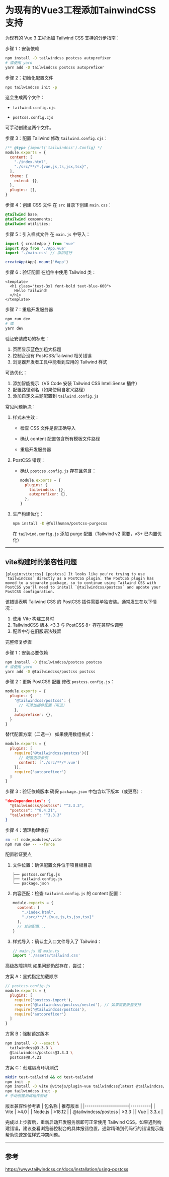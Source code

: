 # 为现有的Vue3工程添加TainwindCSS支持
为现有的 Vue 3 工程添加 Tailwind CSS 支持的分步指南：

步骤 1：安装依赖
```bash
npm install -D tailwindcss postcss autoprefixer
# 或使用 yarn
yarn add -D tailwindcss postcss autoprefixer
```

步骤 2：初始化配置文件
```bash
npx tailwindcss init -p
```
这会生成两个文件：
- `tailwind.config.cjs`

- `postcss.config.cjs`

可手动创建这两个文件。


步骤 3：配置 Tailwind
修改 `tailwind.config.cjs`：
```javascript
/** @type {import('tailwindcss').Config} */
module.exports = {
  content: [
    "./index.html",
    "./src/**/*.{vue,js,ts,jsx,tsx}",
  ],
  theme: {
    extend: {},
  },
  plugins: [],
}
```

步骤 4：创建 CSS 文件
在 `src` 目录下创建 `main.css`：
```css
@tailwind base;
@tailwind components;
@tailwind utilities;
```

步骤 5：引入样式文件
在 `main.js` 中导入：
```javascript
import { createApp } from 'vue'
import App from './App.vue'
import './main.css' // 添加这行

createApp(App).mount('#app')
```

步骤 6：验证配置
在组件中使用 Tailwind 类：
```vue
<template>
  <h1 class="text-3xl font-bold text-blue-600">
    Hello Tailwind!
  </h1>
</template>
```

步骤 7：重启开发服务器
```bash
npm run dev
# 或
yarn dev
```

验证安装成功的标志：
1. 页面显示蓝色加粗大标题
2. 控制台没有 PostCSS/Tailwind 相关错误
3. 浏览器开发者工具中能看到应用的 Tailwind 样式

可选优化：
1. 添加智能提示（VS Code 安装 Tailwind CSS IntelliSense 插件）
2. 配置路径别名（如果使用自定义路径）
3. 添加自定义主题配置到 `tailwind.config.js`

常见问题解决：
1. 样式未生效：
   - 检查 CSS 文件是否正确导入

   - 确认 content 配置包含所有模板文件路径

   - 重启开发服务器


2. PostCSS 错误：
   - 确认 `postcss.config.js` 存在且包含：

     ```javascript
     module.exports = {
       plugins: {
         tailwindcss: {},
         autoprefixer: {},
       },
     }
     ```

3. 生产构建优化：
   ```bash
   npm install -D @fullhuman/postcss-purgecss
   ```
   在 `tailwind.config.js` 添加 purge 配置（Tailwind v2 需要，v3+ 已内置优化）

  
---

## vite构建时的兼容性问题
```
[plugin:vite:css] [postcss] It looks like you're trying to use `tailwindcss` directly as a PostCSS plugin. The PostCSS plugin has moved to a separate package, so to continue using Tailwind CSS with PostCSS you'll need to install `@tailwindcss/postcss` and update your PostCSS configuration.
```

该错误表明 Tailwind CSS 的 PostCSS 插件需要单独安装。通常发生在以下情况：
1. 使用 Vite 构建工具时
2. TailwindCSS 版本 ≥3.3 与 PostCSS 8+ 存在兼容性调整
3. 配置中存在旧版语法残留

完整修复步骤

步骤 1：安装必要依赖
```bash
npm install -D @tailwindcss/postcss postcss
# 或使用 yarn
yarn add -D @tailwindcss/postcss postcss
```

步骤 2：更新 PostCSS 配置
修改 `postcss.config.js`：
```javascript
module.exports = {
  plugins: {
    '@tailwindcss/postcss': {
      // 可添加插件配置（可选）
    },
    autoprefixer: {},
  }
}
```

替代配置方案（二选一）
如果使用数组格式：
```javascript
module.exports = {
  plugins: [
    require('@tailwindcss/postcss')({
      // 配置选项示例
      content: ['./src/**/*.vue']
    }),
    require('autoprefixer')
  ]
}
```

步骤 3：验证依赖版本
确保 `package.json` 中包含以下版本（或更高）：
```json
"devDependencies": {
  "@tailwindcss/postcss": "^3.3.3",
  "postcss": "^8.4.21",
  "tailwindcss": "^3.3.3"
}
```

步骤 4：清理构建缓存
```bash
rm -rf node_modules/.vite
npm run dev -- --force
```

配置验证要点
1. 文件位置：确保配置文件位于项目根目录
   ```
   ├── postcss.config.js
   ├── tailwind.config.js
   └── package.json
   ```

2. 内容匹配：检查 `tailwind.config.js` 的 content 配置：
   ```javascript
   module.exports = {
     content: [
       "./index.html",
       "./src/**/*.{vue,js,ts,jsx,tsx}"
     ],
     // 其他配置...
   }
   ```

3. 样式导入：确认主入口文件导入了 Tailwind：
   ```javascript
   // main.js 或 main.ts
   import './assets/tailwind.css'
   ```

高级故障排除
如果问题仍然存在，尝试：

方案 A：显式指定加载顺序
```javascript
// postcss.config.js
module.exports = {
  plugins: [
    require('postcss-import'),
    require('@tailwindcss/postcss/nested'), // 如果需要嵌套支持
    require('@tailwindcss/postcss'),
    require('autoprefixer')
  ]
}
```

方案 B：强制锁定版本
```bash
npm install -D --exact \
  tailwindcss@3.3.3 \
  @tailwindcss/postcss@3.3.3 \
  postcss@8.4.21
```

方案 C：创建隔离环境测试
```bash
mkdir test-tailwind && cd test-tailwind
npm init -y
npm install -D vite @vitejs/plugin-vue tailwindcss@latest @tailwindcss/postcss
npx tailwindcss init -p
# 手动创建测试组件验证
```

版本兼容性参考表
| 包名称                | 推荐版本  |
|----------------------|----------|
| Vite                 | ≥4.0     |
| Node.js              | ≥18.12   |
| @tailwindcss/postcss | ≥3.3     |
| Vue                  | 3.3.x    |

完成以上步骤后，重新启动开发服务器即可正常使用 Tailwind CSS。如果遇到构建错误，建议查看浏览器控制台的具体报错位置，通常精确到代码行的错误提示能帮助快速定位样式冲突问题。

---

## 参考
https://www.tailwindcss.cn/docs/installation/using-postcss